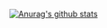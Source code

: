 [![Anurag's github stats](https://github-readme-stats.vercel.app/api?username=pedrofreit4s&show_icons=true&theme=radical)](https://github.com/anuraghazra/github-readme-stats)
